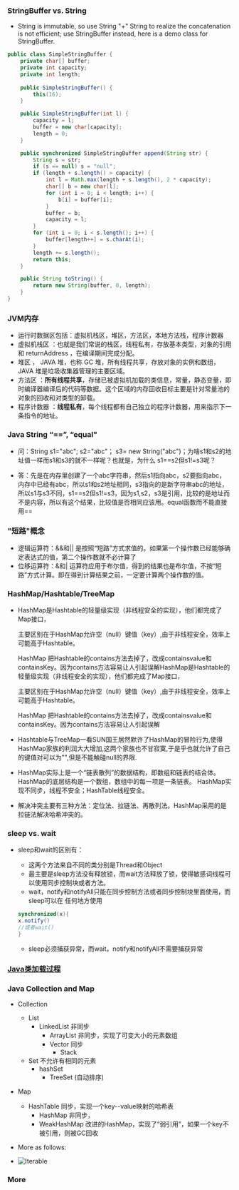 

### StringBuffer vs. String

+ String is immutable, so use String "+" String to realize the concatenation is not efficient; use StringBuffer instead, here is a demo class for StringBuffer.
```java
public class SimpleStringBuffer {
    private char[] buffer;
    private int capacity;
    private int length;
    
    public SimpleStringBuffer() {
        this(16);
    }

    public SimpleStringBuffer(int l) {
        capacity = l;
        buffer = new char[capacity];
        length = 0;
    }

    public synchronized SimpleStringBuffer append(String str) {
        String s = str;
        if (s == null) s = "null";
        if (length + s.length() > capacity) {
            int l = Math.max(length + s.length(), 2 * capacity);
            char[] b = new char[l];
            for (int i = 0; i < length; i++) {
                b[i] = buffer[i];
            }
            buffer = b;
            capacity = l;
        }
        for (int i = 0; i < s.length(); i++) {
            buffer[length++] = s.charAt(i);
        }
        length += s.length();
        return this;
    }

    public String toString() {
        return new String(buffer, 0, length);
    }
}

```

### JVM内存
+ 运行时数据区包括：虚拟机栈区，堆区，方法区，本地方法栈，程序计数器
+ 虚拟机栈区 ：也就是我们常说的栈区，线程私有，存放基本类型，对象的引用和 returnAddress ，在编译期间完成分配。
+ 堆区 ， JAVA 堆，也称 GC 堆，所有线程共享，存放对象的实例和数组， JAVA 堆是垃圾收集器管理的主要区域。
+ 方法区 ：**所有线程共享**，存储已被虚拟机加载的类信息，常量，静态变量，即时编译器编译后的代码等数据。这个区域的内存回收目标主要是针对常量池的对象的回收和对类型的卸载。
+ 程序计数器 ：**线程私有**，每个线程都有自己独立的程序计数器，用来指示下一条指令的地址。

### Java String “==”,  “equal"
+ 问：String s1="abc"; s2="abc"； s3= new String("abc")；为啥s1和s2的地址值一样而s1和s3的就不一样呢？也就是，为什么 s1==s2但s1!=s3呢？

+ 答：先是在内存里创建了一个abc字符串，然后s1指向abc，s2要指向abc，内存中已经有abc，所以s1和s2地址相同，s3指向的是新字符串abc的地址，所以s1与s3不同，s1==s2但s1!=s3，因为s1,s2，s3是引用，比较的是地址而不是内容，所以有这个结果，比较值是否相同应该用。equal函数而不能直接用==

### "短路"概念
+ 逻辑运算符：&&和|| 是按照“短路”方式求值的。如果第一个操作数已经能够确
  定表达式的值，第二个操作数就不必计算了
+ 位移运算符：&和| 运算符应用于布尔值，得到的结果也是布尔值，不按“短路”方式计算。即在得到计算结果之前，一定要计算两个操作数的值。



### HashMap/Hashtable/TreeMap

+ HashMap是Hashtable的轻量级实现（非线程安全的实现），他们都完成了Map接口，

  主要区别在于HashMap允许空（null）键值（key）,由于非线程安全，效率上可能高于Hashtable。

  HashMap 把Hashtable的contains方法去掉了，改成containsvalue和containsKey。因为contains方法容易让人引起误解HashMap是Hashtable的轻量级实现（非线程安全的实现），他们都完成了Map接口，

  主要区别在于HashMap允许空（null）键值（key）,由于非线程安全，效率上可能高于Hashtable。

  HashMap 把Hashtable的contains方法去掉了，改成containsvalue和containsKey。因为contains方法容易让人引起误解

+ Hashtable与TreeMap一看SUN国王居然默许了HashMap的冒险行为,使得HashMap家族的利润大大增加,这两个家族也不甘寂寞,于是乎也就允许了自己的键值对可以为"",但是不能触碰null的界限.

+ HashMap实际上是一个“链表散列”的数据结构，即数组和链表的结合体。HashMap的底层结构是一个数组，数组中的每一项是一条链表。 HashMap实现不同步，线程不安全；HashTable线程安全。

+ 解决冲突主要有三种方法：定位法、拉链法、再散列法。HashMap采用的是拉链法解决哈希冲突的。


### sleep vs. wait
+ sleep和wait的区别有：
  + 这两个方法来自不同的类分别是Thread和Object
  + 最主要是sleep方法没有释放锁，而wait方法释放了锁，使得敏感词线程可以使用同步控制块或者方法。
  + wait，notify和notifyAll只能在同步控制方法或者同步控制块里面使用，而sleep可以在
    任何地方使用
  ```java
  synchronized(x){
  x.notify()
  //或者wait()
  }
  ```

  + sleep必须捕获异常，而wait，notify和notifyAll不需要捕获异常


### [Java类加载过程](https://www.nowcoder.com/profile/9531731/test/6727674/26108#summary)

### Java Collection and Map
+ Collection
  + List
     + LinkedList 非同步
        + ArrayList  非同步，实现了可变大小的元素数组
        + Vector     同步
          + Stack
  + Set   不允许有相同的元素
     + hashSet
       + TreeSet (自动排序)	


+ Map
  + HashTable 同步，实现一个key--value映射的哈希表
    + HashMap    非同步，
    + WeakHashMap 改进的HashMap，实现了“弱引用”，如果一个key不被引用，则被GC回收

+ More as follows:
+ ![Iterable](/Img/Iterable.jpg)

### More